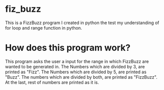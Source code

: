 # fiz_buzz
This is a FizzBuzz program I created in python the test my understanding of for
loop and range function in python.

# How does this program work?
This program asks the user a input for the range in which FizzBuzz are 
wanted to be generated in. The Numbers which are divided by 3, are printed 
as "Fizz". The Numbers which are divided by 5, are printed as "Buzz". The 
numbers which are divided by both, are printed as "FizzBuzz". At the last, 
rest of numbers are printed as it is.

